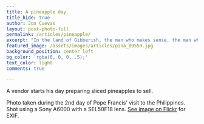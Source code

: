 ```yaml
---
title: A pineapple day.
title_hide: true
author: Jon Cuevas
layout: post-photo-full
permalink: /articles/pineapple/
excerpt: "In the land of Gibberish, the man who makes sense, the man who speaks clearly, clearly speaks nonsense."
featured_image: /assets/images/articles/pina_09559.jpg
background_position: center left
bg_color: 'rgba(0, 0, 0, .5);'
text_color: light
comments: true

---
```


A vendor starts his day preparing sliced pineapples to sell.

Photo taken during the 2nd day of Pope Francis' visit to the Philippines. Shot using a Sony A6000 with a SEL50F18 lens. [See image on Flickr][1] for EXIF.


[1]: https://www.flickr.com/photos/archondigital/16434682981/